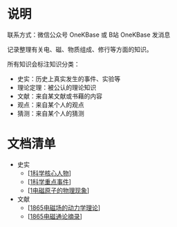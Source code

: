 

# 说明

联系方式：微信公众号 OneKBase 或 B站 OneKBase 发消息

记录整理有关电、磁、物质组成、修行等方面的知识。

所有知识会标注知识分类：
- 史实：历史上真实发生的事件、实验等
- 理论定理：被公认的理论知识
- 文献：来自某文献或书藉的内容
- 观点：来自某个人的观点
- 猜测：来自某个人的猜测


# 文档清单
- 史实
  - [[1科学核心人物]]
  - [[1科学重点事件]]
  - [[1电磁原子的物理现象]]
- 文献 
  - [[1865电磁场的动力学理论]]
  - [[1865电磁通论摘录]]


[//begin]: # "Autogenerated link references for markdown compatibility"
[1科学核心人物]: 1science/1history/1who/1%E7%A7%91%E5%AD%A6%E6%A0%B8%E5%BF%83%E4%BA%BA%E7%89%A9.md "科学核心人物"
[1科学重点事件]: 1science/1history/2what/1%E7%A7%91%E5%AD%A6%E9%87%8D%E7%82%B9%E4%BA%8B%E4%BB%B6.md "科学重点事件"
[1电磁原子的物理现象]: 1science/1history/2what/1%E7%94%B5%E7%A3%81%E5%8E%9F%E5%AD%90%E7%9A%84%E7%89%A9%E7%90%86%E7%8E%B0%E8%B1%A1.md "1电磁原子的物理现象"
[1865电磁场的动力学理论]: 1science/2doc/1831maxwell/1865%E7%94%B5%E7%A3%81%E5%9C%BA%E7%9A%84%E5%8A%A8%E5%8A%9B%E5%AD%A6%E7%90%86%E8%AE%BA.md "1865电磁场的动力学理论"
[1865电磁通论摘录]: 1science/2doc/1831maxwell/1865%E7%94%B5%E7%A3%81%E9%80%9A%E8%AE%BA%E6%91%98%E5%BD%95.md "1865电磁通论摘录"
[//end]: # "Autogenerated link references"